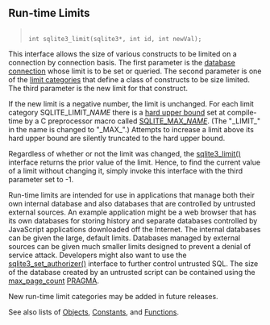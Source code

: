 ## Run\-time Limits




> ```
> 
> int sqlite3_limit(sqlite3*, int id, int newVal);
> 
> ```



This interface allows the size of various constructs to be limited
on a connection by connection basis. The first parameter is the
[database connection](../c3ref/sqlite3.html) whose limit is to be set or queried. The
second parameter is one of the [limit categories](../c3ref/c_limit_attached.html) that define a
class of constructs to be size limited. The third parameter is the
new limit for that construct.


If the new limit is a negative number, the limit is unchanged.
For each limit category SQLITE\_LIMIT\_*NAME* there is a
[hard upper bound](../limits.html)
set at compile\-time by a C preprocessor macro called
[SQLITE\_MAX\_*NAME*](../limits.html).
(The "\_LIMIT\_" in the name is changed to "\_MAX\_".)
Attempts to increase a limit above its hard upper bound are
silently truncated to the hard upper bound.


Regardless of whether or not the limit was changed, the
[sqlite3\_limit()](../c3ref/limit.html) interface returns the prior value of the limit.
Hence, to find the current value of a limit without changing it,
simply invoke this interface with the third parameter set to \-1\.


Run\-time limits are intended for use in applications that manage
both their own internal database and also databases that are controlled
by untrusted external sources. An example application might be a
web browser that has its own databases for storing history and
separate databases controlled by JavaScript applications downloaded
off the Internet. The internal databases can be given the
large, default limits. Databases managed by external sources can
be given much smaller limits designed to prevent a denial of service
attack. Developers might also want to use the [sqlite3\_set\_authorizer()](../c3ref/set_authorizer.html)
interface to further control untrusted SQL. The size of the database
created by an untrusted script can be contained using the
[max\_page\_count](../pragma.html#pragma_max_page_count) [PRAGMA](../pragma.html#syntax).


New run\-time limit categories may be added in future releases.


See also lists of
 [Objects](../c3ref/objlist.html),
 [Constants](../c3ref/constlist.html), and
 [Functions](../c3ref/funclist.html).


